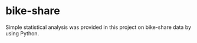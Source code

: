# bike-share 
Simple statistical analysis was provided in this project on bike-share data by using Python.
